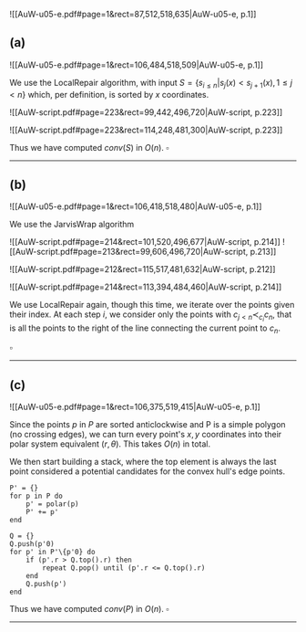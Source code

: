![[AuW-u05-e.pdf#page=1&rect=87,512,518,635|AuW-u05-e, p.1]]

## (a)
![[AuW-u05-e.pdf#page=1&rect=106,484,518,509|AuW-u05-e, p.1]]

We use the LocalRepair algorithm, with input $S=\{s_{i\leq n} | s_{j}(x)< s_{j+1}(x), 1\le j < n\}$ which, per definition, is sorted by $x$ coordinates.

![[AuW-script.pdf#page=223&rect=99,442,496,720|AuW-script, p.223]]

![[AuW-script.pdf#page=223&rect=114,248,481,300|AuW-script, p.223]]

Thus we have computed $conv(S)$ in $O(n)$.
$\square$
___


## (b)
![[AuW-u05-e.pdf#page=1&rect=106,418,518,480|AuW-u05-e, p.1]]

We use the JarvisWrap algorithm





![[AuW-script.pdf#page=214&rect=101,520,496,677|AuW-script, p.214]]
![[AuW-script.pdf#page=213&rect=99,606,496,720|AuW-script, p.213]]

![[AuW-script.pdf#page=212&rect=115,517,481,632|AuW-script, p.212]]



![[AuW-script.pdf#page=214&rect=113,394,484,460|AuW-script, p.214]]


We use LocalRepair again, though this time, we iterate over the points given their index. At each step $i$, we consider only the points with $c_{j< n} \prec_{c_{i}} c_{n}$, that is all the points to the right of the line connecting the current point to $c_n$. 


$\square$
___


## (c)
![[AuW-u05-e.pdf#page=1&rect=106,375,519,415|AuW-u05-e, p.1]]

Since the points $p$ in $P$ are sorted anticlockwise and P is a simple polygon (no crossing edges), we can turn every point's $x, y$ coordinates into their polar system equivalent ($r, \theta$). This takes $O(n)$ in total. 

We then start building a stack, where the top element is always the last point considered a potential candidates for the convex hull's edge points.
```
P' = {}
for p in P do
	p' = polar(p)
	P' += p'
end

Q = {}
Q.push(p'0)
for p' in P'\{p'0} do
	if (p'.r > Q.top().r) then
		repeat Q.pop() until (p'.r <= Q.top().r)
	end
	Q.push(p')
end
```







Thus we have computed $conv(P)$ in $O(n)$.
$\square$
___
